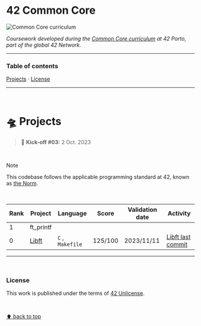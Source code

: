# 42 Common Core
![Common Core curriculum](https://img.shields.io/badge/42%20School-Common%20Core%20curriculum-%2315bbbb)

_Coursework developed during the [Common Core curriculum](https://42.fr/en/the-program/software-engineer-degree/) at 42 Porto, part of the global 42 Network._

___


### Table of contents
[Projects](#flying_saucer-projects) · [License](#license)

___

</br>

# :flying_saucer: Projects

> :rocket: **Kick-off #03:** 2 Oct. 2023

</br>

>[!NOTE]
>This codebase follows the applicable programming standard at 42, known as [the Norm](https://github.com/teresa-chow/42-common-core/blob/main/en_norm_v4_2023.pdf).

</br>

Rank | Project | Language | Score | Validation date | Activity
--|--|--|--|--|--
1 | ft_printf |
0 | [Libft](https://github.com/teresa-chow/42-libft) | `C` , `Makefile` | 125/100 | 2023/11/11 | [Libft last commit](https://img.shields.io/github/last-commit/teresa-chow/42-libft)

___

</br>

### License
This work is published under the terms of [42 Unlicense](https://github.com/teresa-chow/42-common-core/blob/main/LICENSE).

</br>

[⬆ back to top](#42-common-core)
